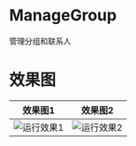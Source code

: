 # ManageGroup
管理分组和联系人

# 效果图

|                   效果图1                   |                   效果图2                   |
| :--------------------------------------: | :--------------------------------------: |
| ![运行效果1](https://github.com/borenfocus/ManageGroup/blob/master/ManageGroup/ManageGroup/Resource/%E6%95%88%E6%9E%9C%E5%9B%BE1.gif) | ![运行效果2](https://github.com/borenfocus/ManageGroup/blob/master/ManageGroup/ManageGroup/Resource/%E6%95%88%E6%9E%9C%E5%9B%BE2.gif) |





